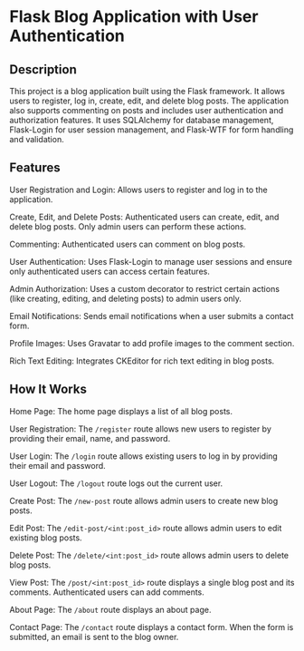 # Flask Blog Application with User Authentication

## Description
This project is a blog application built using the Flask framework. It allows users to register, log in, create, edit, and delete blog posts. The application also supports commenting on posts and includes user authentication and authorization features. It uses SQLAlchemy for database management, Flask-Login for user session management, and Flask-WTF for form handling and validation.

## Features

User Registration and Login: Allows users to register and log in to the application.

Create, Edit, and Delete Posts: Authenticated users can create, edit, and delete blog posts. Only admin users can perform these actions.

Commenting: Authenticated users can comment on blog posts.

User Authentication: Uses Flask-Login to manage user sessions and ensure only authenticated users can access certain features.

Admin Authorization: Uses a custom decorator to restrict certain actions (like creating, editing, and deleting posts) to admin users only.

Email Notifications: Sends email notifications when a user submits a contact form.

Profile Images: Uses Gravatar to add profile images to the comment section.

Rich Text Editing: Integrates CKEditor for rich text editing in blog posts.

## How It Works
Home Page: The home page displays a list of all blog posts.

User Registration: The `/register` route allows new users to register by providing their email, name, and password.

User Login: The `/login` route allows existing users to log in by providing their email and password.

User Logout: The `/logout` route logs out the current user.

Create Post: The `/new-post` route allows admin users to create new blog posts.

Edit Post: The `/edit-post/<int:post_id>` route allows admin users to edit existing blog posts.

Delete Post: The `/delete/<int:post_id>` route allows admin users to delete blog posts.

View Post: The `/post/<int:post_id>` route displays a single blog post and its comments. Authenticated users can add comments.

About Page: The `/about` route displays an about page.

Contact Page: The `/contact` route displays a contact form. When the form is submitted, an email is sent to the blog owner.
